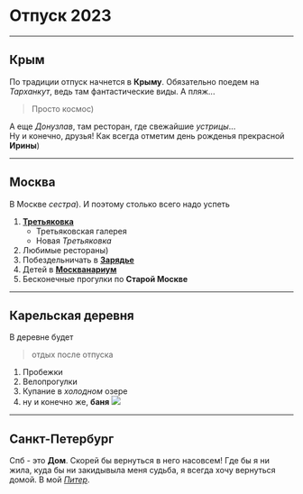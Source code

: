 # Отпуск 2023
---
## Крым  

По традиции отпуск начнется в **Крыму**. Обязательно поедем на *Тарханкут*, ведь там фантастические виды. А пляж...
 >Просто космоc)  
 
 А еще *Донузлав*, там ресторан, где свежайшие *устрицы*...  
 Ну и конечно, друзья! Как всегда отметим день рожденья прекрасной **Ирины**) 


---
## Москва  

В Москве *сестра*).
И поэтому столько всего надо успеть  
1. [**Третьяковка**](https://www.tretyakovgallery.ru/?lang=ru)  
    + Третьяковская галерея
    + Новая *Третьяковка*
3. Любимые рестораны)  
5. Побездельничать в [**Зарядье**](https://www.zaryadyepark.ru/)  
7. Детей в [**Москванариум**](https://www.moskvarium.ru/)
8. Бесконечные прогулки по **Старой Москве**
---
## Карельская деревня  

В деревне будет 
>отдых после отпуска 
1. Пробежки
3. Велопрогулки
4. Купание в *холодном* озере
7. ну и конечно же, **баня**
![](%D0%91%D0%B0%D0%BD%D1%8F.jpg.jpg)  
---
## Санкт-Петербург 

Спб - это **Дом**.
Скорей бы вернуться в него насовсем!
Где бы я ни жила, куда бы ни закидывыла меня судьба, я всегда хочу вернуться домой. В мой [*Питер*](20220801_151203.jpg).


